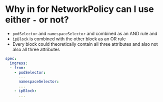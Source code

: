 # Why in for NetworkPolicy can I use either `-` or not?

* `podSelector` and `namespaceSelector` and combined as an AND rule and
* `ipBlock` is combined with the other block as an OR rule
* Every block could theoretically contain all three attributes and also not also all three attributes

```yaml
spec:
  ingress:
  - from:
    - podSelector:
      ...
      namespaceSelector:
      ...
    - ipBlock:
      ...
```